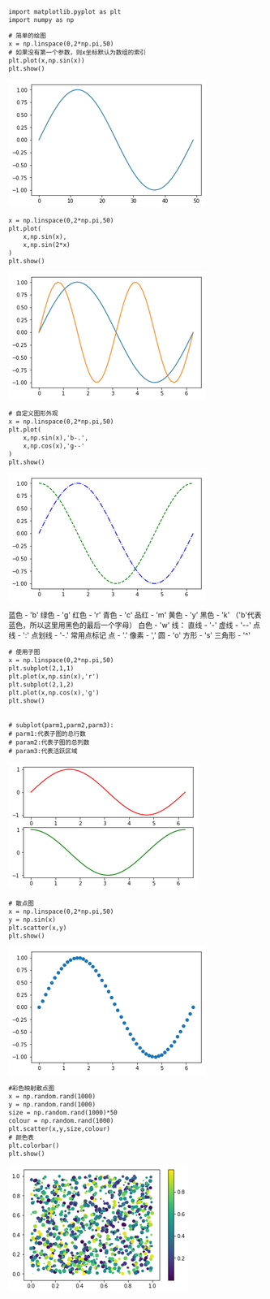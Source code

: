 ```
import matplotlib.pyplot as plt
import numpy as np
```

```
# 简单的绘图
x = np.linspace(0,2*np.pi,50)
# 如果没有第一个参数，则x坐标默认为数组的索引
plt.plot(x,np.sin(x))
plt.show()
```

![](/assets/k-m-3.3.3-1.png)



```
x = np.linspace(0,2*np.pi,50)
plt.plot(
    x,np.sin(x),
    x,np.sin(2*x)
)
plt.show()
```

![](/assets/k-m-3.3.3-2.png)

```
# 自定义图形外观
x = np.linspace(0,2*np.pi,50)
plt.plot(
    x,np.sin(x),'b-.',
    x,np.cos(x),'g--'
)
plt.show()
```

![](/assets/k-m-3.3.3-3.png)

蓝色 - 'b' 绿色 - 'g' 红色 - 'r' 青色 - 'c' 品红 - 'm' 黄色 - 'y' 黑色 - 'k' （'b'代表蓝色，所以这里用黑色的最后一个字母） 白色 - 'w' 线： 直线 - '-' 虚线 - '--' 点线 - ':' 点划线 - '-.' 常用点标记 点 - '.' 像素 - ',' 圆 - 'o' 方形 - 's' 三角形 - '^'

```
# 使用子图
x = np.linspace(0,2*np.pi,50)
plt.subplot(2,1,1)
plt.plot(x,np.sin(x),'r')
plt.subplot(2,1,2)
plt.plot(x,np.cos(x),'g')
plt.show()


# subplot(parm1,parm2,parm3):
# parm1:代表子图的总行数
# param2:代表子图的总列数
# param3:代表活跃区域
```

![](/assets/k-m-3.3.3-4.png)

```
# 散点图
x = np.linspace(0,2*np.pi,50)
y = np.sin(x)
plt.scatter(x,y)
plt.show()
```

![](/assets/k-m-3.3.3-5.png)

```
#彩色映射散点图
x = np.random.rand(1000)
y = np.random.rand(1000)
size = np.random.rand(1000)*50
colour = np.random.rand(1000)
plt.scatter(x,y,size,colour)
# 颜色表
plt.colorbar()
plt.show()
```

![](/assets/k-m-3.3.3-6.png)

